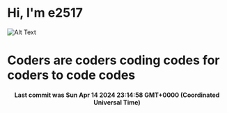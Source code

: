 # Hi, I'm e2517

![Alt Text](https://github.com/E2517/e2517/blob/master/images/background.gif)

# Coders are coders coding codes for coders to code codes

<h4 align="center">Last commit was Sun Apr 14 2024 23:14:58 GMT+0000 (Coordinated Universal Time)</h4>
